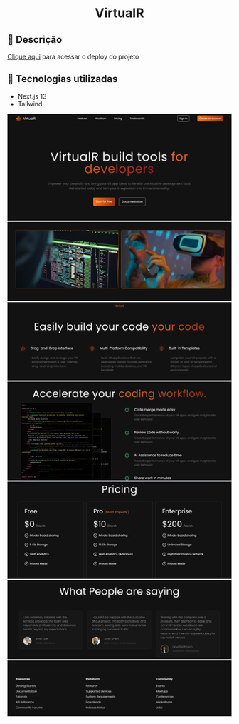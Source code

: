 ##  <h1 align="center"> VirtualR</h1>

## 📝 Descrição


[Clique aqui](movie-sepia-two.vercel.app) para acessar o deploy do projeto

## 🚀 Tecnologias utilizadas
- Next.js 13
- Tailwind


![imagem](image1.png)
![imagem](image2.png)
![imagem](image3.png)
![imagem](image5.png)
![imagem](image6.png)
![imagem](image8.png)
![imagem](image10.png)

